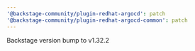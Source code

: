 ```yaml
---
'@backstage-community/plugin-redhat-argocd': patch
'@backstage-community/plugin-redhat-argocd-common': patch
---
```


Backstage version bump to v1.32.2
